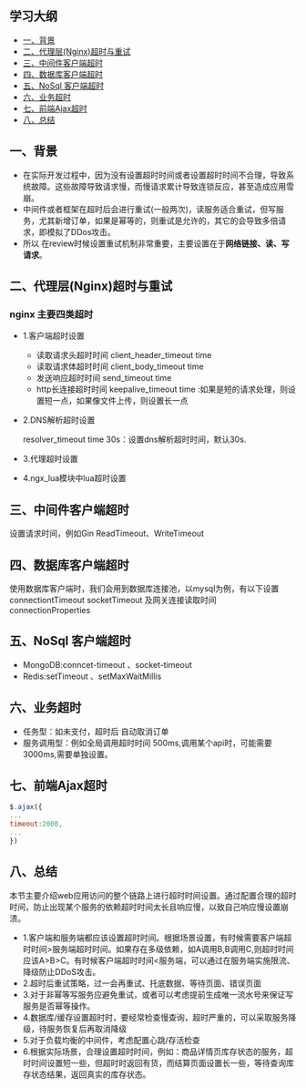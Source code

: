 ## 学习大纲
* [一、背景](#1)
* [二、代理层(Nginx)超时与重试](#2)
* [三、中间件客户端超时](#3)
* [四、数据库客户端超时](#4)
* [五、NoSql 客户端超时](#5)
* [六、业务超时](#6)
* [七、前端Ajax超时](#7)
* [八、总结](#8)

## <span id="1"> 一、背景</span>
* 在实际开发过程中，因为没有设置超时时间或者设置超时时间不合理，导致系统故障。这些故障导致请求慢，而慢请求累计导致连锁反应，甚至造成应用雪崩。
* 中间件或者框架在超时后会进行重试(一般两次)，读服务适合重试，但写服务，尤其新增订单，如果是幂等的，则重试是允许的，其它的会导致多倍请求，即模拟了DDos攻击。
* 所以 在review时候设置重试机制非常重要，主要设置在于**网络链接、读、写请求**。
## <span id="2"> 二、代理层(Nginx)超时与重试</span>
### nginx 主要四类超时
* 1.客户端超时设置
   - 读取请求头超时时间 client_header_timeout time
   - 读取请求体超时时间 client_body_timeout time 
   - 发送响应超时时间  send_timeout time
   - http长连接超时时间 keepalive_timeout time  :如果是短的请求处理，则设置短一点，如果像文件上传，则设置长一点
 
* 2.DNS解析超时设置

   resolver_timeout time 30s：设置dns解析超时时间，默认30s.
* 3.代理超时设置
* 4.ngx_lua模块中lua超时设置

## <span id="3"> 三、中间件客户端超时</span>
设置请求时间，例如Gin ReadTimeout、WriteTimeout

## <span id="4"> 四、数据库客户端超时</span>
使用数据库客户端时，我们会用到数据库连接池，以mysql为例，有以下设置
connectiontTimeout socketTimeout 及网关连接读取时间 connectionProperties


## <span id="5"> 五、NoSql 客户端超时</span>
* MongoDB:conncet-timeout 、socket-timeout
* Redis:setTimeout 、setMaxWaitMillis


## <span id="6"> 六、业务超时</span>
* 任务型：如未支付，超时后 自动取消订单
* 服务调用型：例如全局调用超时时间 500ms,调用某个api时，可能需要3000ms,需要单独设置。

## <span id="7"> 七、前端Ajax超时</span>
~~~js
$.ajax({
...
timeout:2000,
...
})

~~~


## <span id="8"> 八、总结</span>
 本节主要介绍web应用访问的整个链路上进行超时时间设置。通过配置合理的超时时间，防止出现某个服务的依赖超时时间太长且响应慢，以致自己响应慢设置崩溃。
 
* 1.客户端和服务端都应该设置超时时间。根据场景设置，有时候需要客户端超时时间>服务端超时时间。如果存在多级依赖，如A调用B,B调用C,则超时时间应该A>B>C。有时候客户端超时时间<服务端，可以通过在服务端实施限流、降级防止DDoS攻击。
 * 2.超时后重试策略，过一会再重试、托底数据、等待页面、错误页面
 * 3.对于非幂等写服务应避免重试，或者可以考虑提前生成唯一流水号来保证写服务是否幂等操作。
 * 4.数据库/缓存设置超时时，要经常检查慢查询，超时严重的，可以采取服务降级，待服务恢复后再取消降级
 * 5.对于负载均衡的中间件，考虑配置心跳/存活检查
 * 6.根据实际场景，合理设置超时时间，例如：商品详情页库存状态的服务，超时时间设置短一些，但超时时返回有货，而结算页面设置长一些，等待查询库存状态结果，返回真实的库存状态。
